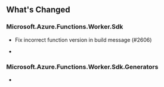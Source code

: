 ## What's Changed

<!-- Please add your release notes in the following format:
- My change description (#PR/#issue)
-->

### Microsoft.Azure.Functions.Worker.Sdk <version>

- Fix incorrect function version in build message (#2606)

- <entry>

### Microsoft.Azure.Functions.Worker.Sdk.Generators <version>

- <entry>
